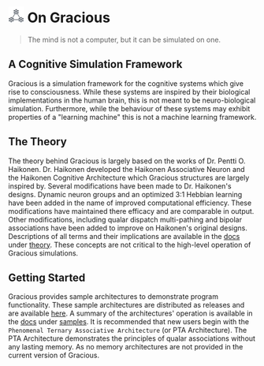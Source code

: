 # <img src="icon.webp" width="32"> On Gracious

> The mind is not a computer, but it can be simulated on one.

## A Cognitive Simulation Framework

Gracious is a simulation framework for the cognitive systems which give rise to consciousness. While these systems are
inspired by their biological implementations in the human brain, this is not meant to be neuro-biological simulation.
Furthermore, while the behaviour of these systems may exhibit properties of a "learning machine" this is not a machine
learning framework.

## The Theory

The theory behind Gracious is largely based on the works of Dr. Pentti O. Haikonen. Dr. Haikonen developed the Haikonen
Associative Neuron and the Haikonen Cognitive Architecture which Gracious structures are largely inspired by. Several
modifications have been made to Dr. Haikonen's designs. Dynamic neuron groups and an optimized 3:1 Hebbian learning have
been added in the name of improved computational efficiency. These modifications have maintained there efficacy and are
comparable in output. Other modifications, including qualar dispatch multi-pathing and bipolar associations have been
added to improve on Haikonen's original designs. Descriptions of all terms and their implications are available in the
[docs](docs) under [theory](docs/theory). These concepts are not critical to the high-level operation of Gracious
simulations. 

## Getting Started

Gracious provides sample architectures to demonstrate program functionality. These sample architectures are distributed
as releases and are available [here](https://github.com/KennethGrace/Gracious/releases). A summary of the architectures'
operation is available in the [docs](docs) under [samples](docs/samples). It is recommended that new users begin with
the `Phenomenal Ternary Associative Architecture` (or PTA Architecture). The PTA Architecture demonstrates the principles of qualar associations without any
lasting memory. As no memory architectures are not provided in the current version of Gracious.